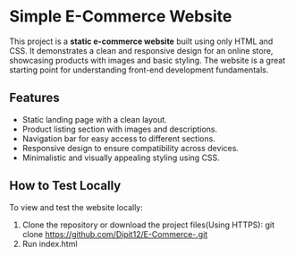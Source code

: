 # Simple E-Commerce Website

This project is a **static e-commerce website** built using only HTML and CSS. It demonstrates a clean and responsive design for an online store, showcasing products with images and basic styling. The website is a great starting point for understanding front-end development fundamentals.

## Features

- Static landing page with a clean layout.
- Product listing section with images and descriptions.
- Navigation bar for easy access to different sections.
- Responsive design to ensure compatibility across devices.
- Minimalistic and visually appealing styling using CSS.


## How to Test Locally

To view and test the website locally:

1. Clone the repository or download the project files(Using HTTPS):
   git clone https://github.com/Dipit12/E-Commerce-.git
2. Run index.html